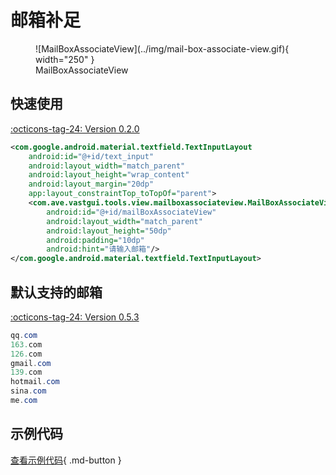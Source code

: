 # 邮箱补足

<figure markdown>
  ![MailBoxAssociateView](../img/mail-box-associate-view.gif){ width="250" }
  <figcaption>MailBoxAssociateView</figcaption>
</figure>

## 快速使用

[:octicons-tag-24: Version 0.2.0](https://sakurajimamaii.github.io/AVE-DOC/version/tools/#020)

```xml
<com.google.android.material.textfield.TextInputLayout
    android:id="@+id/text_input"
    android:layout_width="match_parent"
    android:layout_height="wrap_content"
    android:layout_margin="20dp"
    app:layout_constraintTop_toTopOf="parent">
    <com.ave.vastgui.tools.view.mailboxassociateview.MailBoxAssociateView
        android:id="@+id/mailBoxAssociateView"
        android:layout_width="match_parent"
        android:layout_height="50dp"
        android:padding="10dp"
        android:hint="请输入邮箱"/>
</com.google.android.material.textfield.TextInputLayout>
```

## 默认支持的邮箱

[:octicons-tag-24: Version 0.5.3](https://sakurajimamaii.github.io/AVE-DOC/version/tools/#053)

```java
qq.com
163.com
126.com
gmail.com
139.com
hotmail.com
sina.com
me.com
```

## 示例代码

[查看示例代码](https://github.com/SakurajimaMaii/Android-Vast-Extension/blob/develop/app/src/main/kotlin/com/ave/vastgui/app/activity/view/TextViewActivity.kt){ .md-button }
